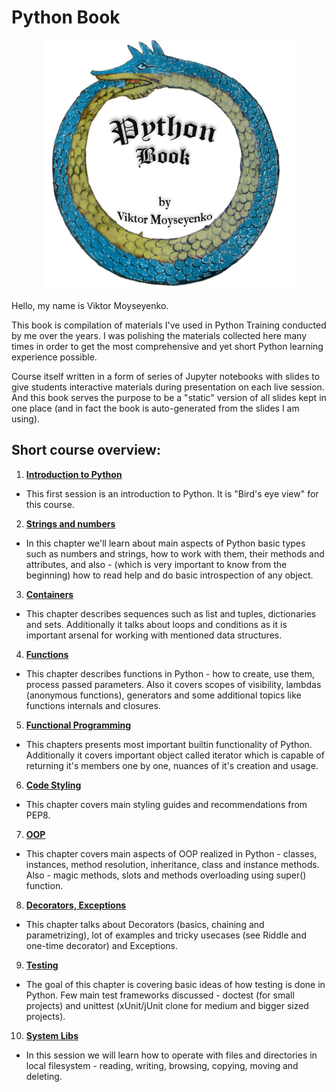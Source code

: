# Python Book

<p style="text-align: center"><img src="images/python_book_logo.png" alt="Super cool logo with Python-Ouroboros" width="400" height="400"></p>


Hello, my name is Viktor Moyseyenko.

This book is compilation of materials I've used in Python Training conducted by me over the years. I was polishing the materials collected here many times in order to get the most comprehensive and yet short Python learning experience possible.

Course itself written in a form of series of Jupyter notebooks with slides to give students interactive materials during presentation on each live session. And this book serves the purpose to be a "static" version of all slides kept in one place (and in fact the book is auto-generated from the slides I am using).

## Short course overview:
1. [**Introduction to Python**](/ch01-intro/README.md)
  * This first session is an introduction to Python. It is "Bird's eye view" for this course.
2. [**Strings and numbers**](/ch02-numbers-strings/README.md)
  * In this chapter we'll learn about main aspects of Python basic types such as numbers and strings, how to work with them, their methods and attributes, and also - (which is very important to know from the beginning) how to read help and do basic introspection of any object.
3. [**Containers**](/ch03-containers/README.md)
  * This chapter describes sequences such as list and tuples, dictionaries and sets. Additionally it talks about loops and conditions as it is important arsenal for working with mentioned data structures.
4. [**Functions**](/ch04-functions/README.md)
  * This chapter describes functions in Python - how to create, use them, process passed parameters. Also it covers scopes of visibility, lambdas (anonymous functions), generators and some additional topics like functions internals and closures.
5. [**Functional Programming**](/ch05-intro/README.md)
  * This chapters presents most important builtin functionality of Python. Additionally it covers important object called iterator which is capable of returning it's members one by one, nuances of it's creation and usage.
6. [**Code Styling**](/ch06-code-styling/README.md)
  * This chapter covers main styling guides and recommendations from PEP8.
7. [**OOP**](/ch07-oop/README.md)
  * This chapter covers main aspects of OOP realized in Python - classes, instances, method resolution, inheritance, class and instance methods. Also - magic methods, slots and methods overloading using super() function.
8. [**Decorators, Exceptions**](/ch08-decorators-exceptions/README.md)
  * This chapter talks about Decorators (basics, chaining and parametrizing), lot of examples and tricky usecases (see Riddle and one-time decorator) and Exceptions.
9. [**Testing**](/ch09-testing/README.md)
  * The goal of this chapter is covering basic ideas of how testing is done in Python. Few main test frameworks discussed - doctest (for small projects) and unittest (xUnit/jUnit clone for medium and bigger sized projects).
10. [**System Libs**](/ch10-system-libs/README.md)
  * In this session we will learn how to operate with files and directories in local filesystem - reading, writing, browsing, copying, moving and deleting.

